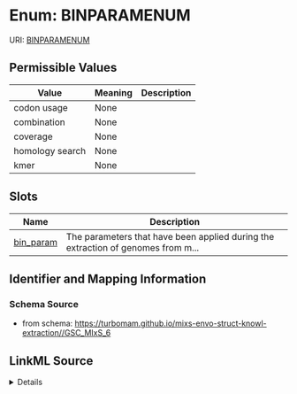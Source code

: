 # Enum: BINPARAMENUM



URI: [BINPARAMENUM](BINPARAMENUM)

## Permissible Values

| Value | Meaning | Description |
| --- | --- | --- |
| codon usage | None |  |
| combination | None |  |
| coverage | None |  |
| homology search | None |  |
| kmer | None |  |




## Slots

| Name | Description |
| ---  | --- |
| [bin_param](bin_param.md) | The parameters that have been applied during the extraction of genomes from m... |






## Identifier and Mapping Information







### Schema Source


* from schema: https://turbomam.github.io/mixs-envo-struct-knowl-extraction//GSC_MIxS_6




## LinkML Source

<details>
```yaml
name: BIN_PARAM_ENUM
from_schema: https://turbomam.github.io/mixs-envo-struct-knowl-extraction//GSC_MIxS_6
rank: 1000
permissible_values:
  codon usage:
    text: codon usage
  combination:
    text: combination
  coverage:
    text: coverage
  homology search:
    text: homology search
  kmer:
    text: kmer

```
</details>

